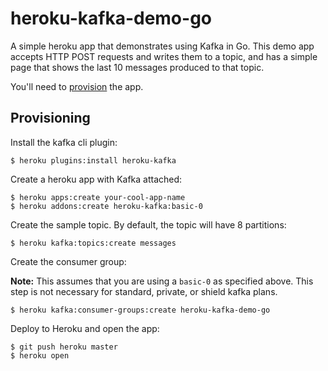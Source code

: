 # heroku-kafka-demo-go

A simple heroku app that demonstrates using Kafka in Go.
This demo app accepts HTTP POST requests and writes them to a topic, and has a simple page that shows the last 10 messages produced to that topic.

You'll need to [provision](#provisioning) the app.

## Provisioning

Install the kafka cli plugin:

```
$ heroku plugins:install heroku-kafka
```

Create a heroku app with Kafka attached:

```
$ heroku apps:create your-cool-app-name
$ heroku addons:create heroku-kafka:basic-0
```

Create the sample topic. By default, the topic will have 8 partitions:

```
$ heroku kafka:topics:create messages
```

Create the consumer group:

**Note:** This assumes that you are using a `basic-0` as specified above. This step is not necessary for standard, private, or shield kafka plans.

```
$ heroku kafka:consumer-groups:create heroku-kafka-demo-go
```

Deploy to Heroku and open the app:

```
$ git push heroku master
$ heroku open
```
